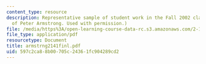 ```yaml
---
content_type: resource
description: Representative sample of student work in the Fall 2002 class. (Courtesy
  of Peter Armstrong. Used with permission.)
file: /media/https%3A/open-learning-course-data-rc.s3.amazonaws.com/2-141-modeling-and-simulation-of-dynamic-systems-fall-2006/597c2ca88b00705c24361fc904289cd2_armstrng2141finl.pdf
file_type: application/pdf
resourcetype: Document
title: armstrng2141finl.pdf
uid: 597c2ca8-8b00-705c-2436-1fc904289cd2
---
```

